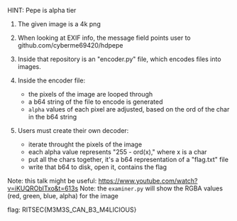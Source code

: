 HINT: Pepe is alpha tier
1. The given image is a 4k png
2. When looking at EXIF info, the message field points user to github.com/cyberme69420/hdpepe
3. Inside that repository is an "encoder.py" file, which encodes files into images.
4. Inside the encoder file:
    - the pixels of the image are looped through
    - a b64 string of the file to encode is generated
    - `alpha` values of each pixel are adjusted, based on the ord of the char in the b64 string

5. Users must create their own decoder:
    - iterate throught the pixels of the image
    - each alpha value represents "255 - ord(x)," where x is a char
    - put all the chars together, it's a b64 representation of a "flag.txt" file
    - write that b64 to disk, open it, contains the flag

Note: this talk might be useful: https://www.youtube.com/watch?v=iKUQROblTxo&t=613s
Note: the `examiner.py` will show the RGBA values (red, green, blue, alpha) for the image

flag: RITSEC{M3M3S_CAN_B3_M4LICIOUS}